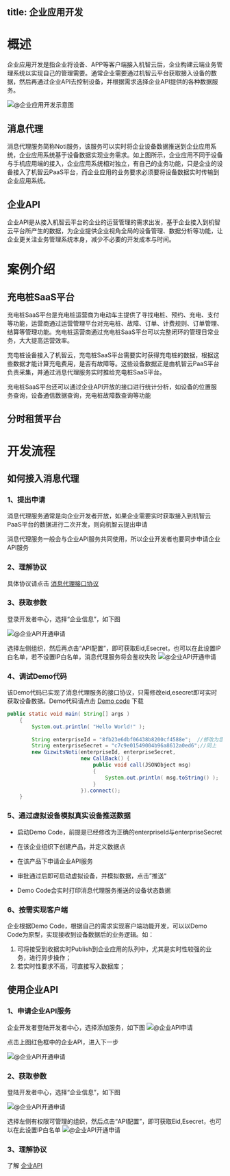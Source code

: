 
title: 企业应用开发
---

# 概述

 企业应用开发是指企业将设备、APP等客户端接入机智云后，企业构建云端业务管理系统以实现自己的管理需要。通常企业需要通过机智云平台获取接入设备的数据，然后再通过企业API去控制设备，并根据需求选择企业API提供的各种数据服务。


![@企业应用开发示意图](/assets/zh-cn/cloud/ent_dev.jpg)

## 消息代理
消息代理服务简称Noti服务，该服务可以实时将企业设备数据推送到企业应用系统，企业应用系统基于设备数据实现业务需求。如上图所示，企业应用不同于设备与手机应用端的接入，企业应用系统相对独立，有自己的业务功能，只是企业的设备接入了机智云PaaS平台，而企业应用的业务要求必须要将设备数据实时传输到企业应用系统。


## 企业API
企业API是从接入机智云平台的企业的运营管理的需求出发，基于企业接入到机智云平台所产生的数据，为企业提供企业视角全局的设备管理、数据分析等功能，让企业更关注业务管理系统本身，减少不必要的开发成本与时间。

# 案例介绍
## 充电桩SaaS平台
充电桩SaaS平台是充电桩运营商为电动车主提供了寻找电桩、预约、充电、支付等功能，运营商通过运营管理平台对充电桩、故障、订单、计费规则、订单管理、结算等管理功能。充电桩运营商通过充电桩SaaS平台可以完整闭环的管理日常业务，大大提高运营效率。
 
 充电桩设备接入了机智云，充电桩SaaS平台需要实时获得充电桩的数据，根据这些数据才能计算充电费用，是否有故障等。这些设备数据正是由机智云PaaS平台负责采集，并通过消息代理服务实时推给充电桩SaaS平台。
 
 充电桩SaaS平台还可以通过企业API开放的接口进行统计分析，如设备的位置服务查询，设备通信数据查询，充电桩故障数查询等功能

## 分时租赁平台



# 开发流程
## 如何接入消息代理

### 1、提出申请
 消息代理服务通常是向企业开发者开放，如果企业需要实时获取接入到机智云PaaS平台的数据进行二次开发，则向机智云提出申请

 消息代理服务一般会与企业API服务共同使用，所以企业开发者也要同步申请企业API服务

### 2、理解协议
具体协议请点击 [消息代理接口协议](./noti1.0.html)
### 3、获取参数
登录开发者中心，选择“企业信息”，如下图

![@企业API开通申请](/assets/zh-cn/cloud/ent_info01.png)

选择左侧组织，然后再点击“API配置”，即可获取Eid,Esecret，也可以在此设置IP白名单，若不设置IP白名单，消息代理服务将会鉴权失败
![@企业API开通申请](/assets/zh-cn/cloud/ent_info02.png)
### 4、调试Demo代码
该Demo代码已实现了消息代理服务的接口协议，只需修改eid,esecret即可实时获取设备数据。Demo代码请点击 [Demo code](https://github.com/gizwits/noti-java-demo/tree/master) 下载
```java
public static void main( String[] args )
    {
        System.out.println( "Hello World!" );
        
        String enterpriseId = "8fb23e6dbf06438b8200cf4588e";  //修改为您的企业的eid参数
        String enterpriseSecret = "c7c9e01549004b96a8612a0ed6";//同上
        new GizwitsNoti(enterpriseId, enterpriseSecret, 
                        new CallBack() {
                            public void call(JSONObject msg)    
                            {
                                System.out.println( msg.toString() );  
                            }
                        }).connect();
    }

```
### 5、通过虚拟设备模拟真实设备推送数据
- 启动Demo Code，前提是已经修改为正确的enterpriseId与enterpriseSecret

- 在该企业组织下创建产品，并定义数据点

- 在该产品下申请企业API服务

- 审批通过后即可启动虚拟设备，并模拟数据，点击”推送“

- Demo Code会实时打印消息代理服务推送的设备状态数据

### 6、按需实现客户端
企业根据Demo Code，根据自己的需求实现客户端功能开发，可以以Demo Code为原型，实现接收到设备数据后的业务逻辑。如：
1. 可将接受到收据实时Publish到企业应用的队列中，尤其是实时性较强的业务，进行异步操作；
2. 若实时性要求不高，可直接写入数据库；

## 使用企业API
### 1、申请企业API服务
企业开发者登陆开发者中心，选择添加服务，如下图
![@企业API申请](/assets/zh-cn/cloud/add_ent_api.png)

点击上图红色框中的企业API，进入下一步

![@企业API开通申请](/assets/zh-cn/cloud/add_ent_api02.png)

### 2、获取参数
登陆开发者中心，选择“企业信息”，如下图

![@企业API开通申请](/assets/zh-cn/cloud/ent_info01.png)

选择左侧有权限可管理的组织，然后点击“API配置”，即可获取Eid,Esecret，也可以在此设置IP白名单
![@企业API开通申请](/assets/zh-cn/cloud/ent_info02.png)

### 3、理解协议
了解 [企业API](./enterprise_api.html)

